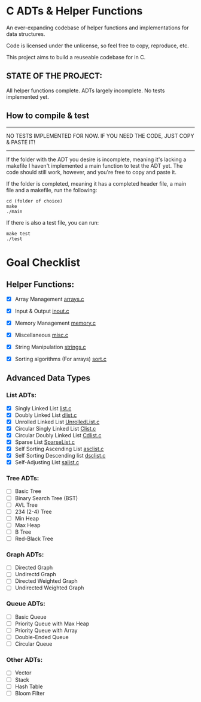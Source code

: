 # C ADTs & Helper Functions

An ever-expanding codebase of helper functions and implementations for data structures.

Code is licensed under the unlicense, so feel free to copy, reproduce, etc.

This project aims to build a reuseable codebase for in C.


## STATE OF THE PROJECT:
All helper functions complete. ADTs largely incomplete. No tests implemented yet.


## How to compile & test
____________________________________________________
NO TESTS IMPLEMENTED FOR NOW. IF YOU NEED THE CODE, JUST COPY & PASTE IT!
____________________________________________________

If the folder with the ADT you desire is incomplete, meaning it's lacking a makefile I haven't implemented a main function
to test the ADT yet. The code should still work, however, and you're free to copy and paste it.

If the folder is completed, meaning it has a completed header file, a main file and a makefile, run the following:
```
cd (folder of choice)
make
./main
```
If there is also a test file, you can run:
```
make test
./test
```

# Goal Checklist


## Helper Functions:
- [x] Array Management [arrays.c](Helper_Functions/Array_Management/arrays.c)
- [x] Input & Output [inout.c](Helper_Functions/Input_Output/inout.c)
- [x] Memory Management [memory.c](Helper_Functions/Memory_Management/memory.c)
- [x] Miscellaneous [misc.c](Helper_Functions/Miscellaneous/misc.c)
- [x] String Manipulation [strings.c](Helper_Functions/String_Manipulation/strings.c)
- [x] Sorting algorithms (For arrays) [sort.c](Helper_Functions/Sorting_Algorithms/sort.c)


## Advanced Data Types

### List ADTs:
- [x] Singly Linked List [list.c](ADT_Implementations/List_ADTs/Singly_Linked_List/list.c)
- [x] Doubly Linked List [dlist.c](ADT_Implementations/List_ADTs/Doubly_Linked_List/dlist.c)
- [x] Unrolled Linked List [UnrolledList.c](ADT_Implementations/List_ADTs/Unrolled_Linked_List/UnrolledList.c)
- [x] Circular Singly Linked List [Clist.c](ADT_Implementations/List_ADTs/Circular_Singly_Linked_List/Clist.c)
- [x] Circular Doubly Linked List [Cdlist.c](ADT_Implementations/List_ADTs/Circular_Doubly_Linked_List/Clist.c)
- [x] Sparse List [SparseList.c](ADT_Implementations/List_ADTs/Sparse_List/SparseList.c)
- [x] Self Sorting Ascending List [asclist.c](ADT_Implementations/List_ADTs/Asc_List/asclist.c)
- [x] Self Sorting Descending list [dsclist.c](ADT_Implementations/List_ADTs/Dsc_List/dsclist.c)
- [x] Self-Adjusting List [salist.c](ADT_Implementations/List_ADTs/Self-Adjusting_List/salist.c)

### Tree ADTs:
- [ ] Basic Tree
- [ ] Binary Search Tree (BST)
- [ ] AVL Tree
- [ ] 234 (2-4) Tree
- [ ] Min Heap
- [ ] Max Heap
- [ ] B Tree
- [ ] Red-Black Tree

### Graph ADTs:
- [ ] Directed Graph
- [ ] Undirectd Graph
- [ ] Directed Weighted Graph
- [ ] Undirected Weighted Graph

### Queue ADTs:
- [ ] Basic Queue
- [ ] Priority Queue with Max Heap
- [ ] Priority Queue with Array
- [ ] Double-Ended Queue
- [ ] Circular Queue

### Other ADTs:
- [ ] Vector
- [ ] Stack
- [ ] Hash Table
- [ ] Bloom Filter
